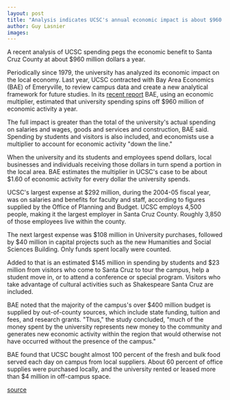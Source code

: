 ```yaml
---
layout: post
title: "Analysis indicates UCSC's annual economic impact is about $960 million"
author: Guy Lasnier
images:
---
```


A recent analysis of UCSC spending pegs the economic benefit to Santa Cruz County at about $960 million dollars a year.

Periodically since 1979, the university has analyzed its economic impact on the local economy. Last year, UCSC contracted with Bay Area Economics (BAE) of Emeryville, to review campus data and create a new analytical framework for future studies. In its [recent report][1] BAE, using an economic multiplier, estimated that university spending spins off $960 million of economic activity a year.

The full impact is greater than the total of the university's actual spending on salaries and wages, goods and services and construction, BAE said. Spending by students and visitors is also included, and economists use a multiplier to account for economic activity "down the line."

When the university and its students and employees spend dollars, local businesses and individuals receiving those dollars in turn spend a portion in the local area. BAE estimates the multiplier in UCSC's case to be about $1.60 of economic activity for every dollar the university spends.

UCSC's largest expense at $292 million, during the 2004-05 fiscal year, was on salaries and benefits for faculty and staff, according to figures supplied by the Office of Planning and Budget. UCSC employs 4,500 people, making it the largest employer in Santa Cruz County. Roughly 3,850 of those employees live within the county.

The next largest expense was $108 million in University purchases, followed by $40 million in capital projects such as the new Humanities and Social Sciences Building. Only funds spent locally were counted.

Added to that is an estimated $145 million in spending by students and $23 million from visitors who come to Santa Cruz to tour the campus, help a student move in, or to attend a conference or special program. Visitors who take advantage of cultural activities such as Shakespeare Santa Cruz are included.

BAE noted that the majority of the campus's over $400 million budget is supplied by out-of-county sources, which include state funding, tuition and fees, and research grants. "Thus," the study concluded, "much of the money spent by the university represents new money to the community and generates new economic activity within the region that would otherwise not have occurred without the presence of the campus."

BAE found that UCSC bought almost 100 percent of the fresh and bulk food served each day on campus from local suppliers. About 60 percent of office supplies were purchased locally, and the university rented or leased more than $4 million in off-campus space.

  

[1]: http://planning.ucsc.edu/budget/economic_impact/

[source](http://www1.ucsc.edu/currents/06-07/10-09/impact.asp "Permalink to impact")
